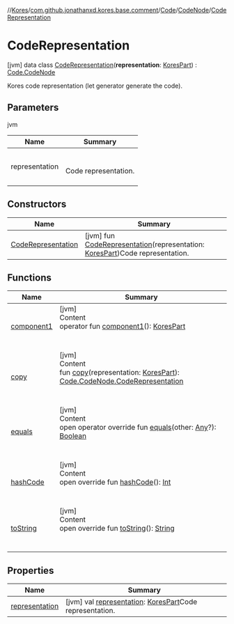 //[Kores](../../../../index.md)/[com.github.jonathanxd.kores.base.comment](../../../index.md)/[Code](../../index.md)/[CodeNode](../index.md)/[CodeRepresentation](index.md)



# CodeRepresentation  
 [jvm] data class [CodeRepresentation](index.md)(**representation**: [KoresPart](../../../../com.github.jonathanxd.kores/-kores-part/index.md)) : [Code.CodeNode](../index.md)

Kores code representation (let generator generate the code).

   


## Parameters  
  
jvm  
  
|  Name|  Summary| 
|---|---|
| <a name="com.github.jonathanxd.kores.base.comment/Code.CodeNode.CodeRepresentation///PointingToDeclaration/"></a>representation| <a name="com.github.jonathanxd.kores.base.comment/Code.CodeNode.CodeRepresentation///PointingToDeclaration/"></a><br><br>Code representation.<br><br>
  


## Constructors  
  
|  Name|  Summary| 
|---|---|
| <a name="com.github.jonathanxd.kores.base.comment/Code.CodeNode.CodeRepresentation/CodeRepresentation/#com.github.jonathanxd.kores.KoresPart/PointingToDeclaration/"></a>[CodeRepresentation](-code-representation.md)| <a name="com.github.jonathanxd.kores.base.comment/Code.CodeNode.CodeRepresentation/CodeRepresentation/#com.github.jonathanxd.kores.KoresPart/PointingToDeclaration/"></a> [jvm] fun [CodeRepresentation](-code-representation.md)(representation: [KoresPart](../../../../com.github.jonathanxd.kores/-kores-part/index.md))Code representation.   <br>


## Functions  
  
|  Name|  Summary| 
|---|---|
| <a name="com.github.jonathanxd.kores.base.comment/Code.CodeNode.CodeRepresentation/component1/#/PointingToDeclaration/"></a>[component1](component1.md)| <a name="com.github.jonathanxd.kores.base.comment/Code.CodeNode.CodeRepresentation/component1/#/PointingToDeclaration/"></a>[jvm]  <br>Content  <br>operator fun [component1](component1.md)(): [KoresPart](../../../../com.github.jonathanxd.kores/-kores-part/index.md)  <br><br><br>
| <a name="com.github.jonathanxd.kores.base.comment/Code.CodeNode.CodeRepresentation/copy/#com.github.jonathanxd.kores.KoresPart/PointingToDeclaration/"></a>[copy](copy.md)| <a name="com.github.jonathanxd.kores.base.comment/Code.CodeNode.CodeRepresentation/copy/#com.github.jonathanxd.kores.KoresPart/PointingToDeclaration/"></a>[jvm]  <br>Content  <br>fun [copy](copy.md)(representation: [KoresPart](../../../../com.github.jonathanxd.kores/-kores-part/index.md)): [Code.CodeNode.CodeRepresentation](index.md)  <br><br><br>
| <a name="kotlin/Any/equals/#kotlin.Any?/PointingToDeclaration/"></a>[equals](../../../../com.github.jonathanxd.kores.util/-simple-resolver/index.md#%5Bkotlin%2FAny%2Fequals%2F%23kotlin.Any%3F%2FPointingToDeclaration%2F%5D%2FFunctions%2F-427383591)| <a name="kotlin/Any/equals/#kotlin.Any?/PointingToDeclaration/"></a>[jvm]  <br>Content  <br>open operator override fun [equals](../../../../com.github.jonathanxd.kores.util/-simple-resolver/index.md#%5Bkotlin%2FAny%2Fequals%2F%23kotlin.Any%3F%2FPointingToDeclaration%2F%5D%2FFunctions%2F-427383591)(other: [Any](https://kotlinlang.org/api/latest/jvm/stdlib/kotlin/-any/index.html)?): [Boolean](https://kotlinlang.org/api/latest/jvm/stdlib/kotlin/-boolean/index.html)  <br><br><br>
| <a name="kotlin/Any/hashCode/#/PointingToDeclaration/"></a>[hashCode](../../../../com.github.jonathanxd.kores.util/-simple-resolver/index.md#%5Bkotlin%2FAny%2FhashCode%2F%23%2FPointingToDeclaration%2F%5D%2FFunctions%2F-427383591)| <a name="kotlin/Any/hashCode/#/PointingToDeclaration/"></a>[jvm]  <br>Content  <br>open override fun [hashCode](../../../../com.github.jonathanxd.kores.util/-simple-resolver/index.md#%5Bkotlin%2FAny%2FhashCode%2F%23%2FPointingToDeclaration%2F%5D%2FFunctions%2F-427383591)(): [Int](https://kotlinlang.org/api/latest/jvm/stdlib/kotlin/-int/index.html)  <br><br><br>
| <a name="kotlin/Any/toString/#/PointingToDeclaration/"></a>[toString](../../../../com.github.jonathanxd.kores.util/-simple-resolver/index.md#%5Bkotlin%2FAny%2FtoString%2F%23%2FPointingToDeclaration%2F%5D%2FFunctions%2F-427383591)| <a name="kotlin/Any/toString/#/PointingToDeclaration/"></a>[jvm]  <br>Content  <br>open override fun [toString](../../../../com.github.jonathanxd.kores.util/-simple-resolver/index.md#%5Bkotlin%2FAny%2FtoString%2F%23%2FPointingToDeclaration%2F%5D%2FFunctions%2F-427383591)(): [String](https://kotlinlang.org/api/latest/jvm/stdlib/kotlin/-string/index.html)  <br><br><br>


## Properties  
  
|  Name|  Summary| 
|---|---|
| <a name="com.github.jonathanxd.kores.base.comment/Code.CodeNode.CodeRepresentation/representation/#/PointingToDeclaration/"></a>[representation](representation.md)| <a name="com.github.jonathanxd.kores.base.comment/Code.CodeNode.CodeRepresentation/representation/#/PointingToDeclaration/"></a> [jvm] val [representation](representation.md): [KoresPart](../../../../com.github.jonathanxd.kores/-kores-part/index.md)Code representation.   <br>

